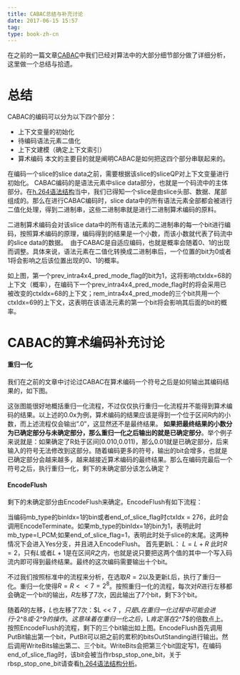 ```yaml
---
title: CABAC总结与补充讨论
date: 2017-06-15 15:57
tag: 
type: book-zh-cn
---
```


在之前的一篇文章[CABAC](http://www.cnblogs.com/TaigaCon/p/5304563.html)中我们已经对算法中的大部分细节部分做了详细分析，这里做一个总结与拾遗。


# 总结
CABAC的编码可以分为以下四个部分：

* 上下文变量的初始化
* 待编码语法元素二值化
* 上下文建模（确定上下文索引）
* 算术编码
本文的主要目的就是阐明CABAC是如何把这四个部分串联起来的。

在编码一个slice的slice data之前，需要根据该slice的sliceQP对上下文变量进行初始化。
CABAC编码的是语法元素中slice data部分，也就是一个码流中的主体部分。在[h.264语法结构](http://www.cnblogs.com/TaigaCon/p/5215448.html)当中，我们已得知一个slice是由slice头部、数据、尾部组成的。那么在进行CABAC编码时，slice data中的所有语法元素全部都会被进行二值化处理，得到二进制串，这些二进制串就是进行二进制算术编码的原料。
[<img alt="" src="img/2017-06-15-cabac总结与补充讨论/421096-20170615155645118-897180997.png">](http://images2015.cnblogs.com/blog/421096/201706/421096-20170615155642665-2056501511.png)

二进制算术编码会对该slice data中的所有语法元素的二进制串的每一个bit进行编码，按照算术编码的原理，编码得到的结果是一个小数，而该小数就代表了码流中的slice data的数据。
[<img alt="" src="img/2017-06-15-cabac总结与补充讨论/421096-20170615155648478-1096855243.png">](http://images2015.cnblogs.com/blog/421096/201706/421096-20170615155646478-2042403766.png)
由于CABAC是自适应编码，也就是概率会随着0、1的出现而调整。具体来说，语法元素在二值化转换成二进制串后，一个位置的bit为0或者1将会影响之后该位置出现的0、1的概率。
[<img alt="" src="img/2017-06-15-cabac总结与补充讨论/421096-20170615155656306-2118477882.png">](http://images2015.cnblogs.com/blog/421096/201706/421096-20170615155653056-1502543234.png)

如上图，第一个prev_intra4x4_pred_mode_flag的bit为1，这将影响ctxIdx=68的上下文（概率），在编码下一个prev_intra4x4_pred_mode_flag时的将会采用已被改变的ctxIdx=68的上下文；rem_intra4x4_pred_mode的三个bit共用一个ctxIdx=69的上下文，这表明在该语法元素的第一个bit将会影响其后面的bit的概率。



# CABAC的算术编码补充讨论

#### 重归一化
我们在之前的文章中讨论过CABAC在算术编码一个符号之后是如何输出其编码结果的，如下图。
[<img alt="" src="img/2017-06-15-cabac总结与补充讨论/421096-20170615155700321-1446388230.png">](http://images2015.cnblogs.com/blog/421096/201706/421096-20170615155658571-945661215.png)

这张图能很好地概括重归一化流程，不过仅仅执行重归一化流程并不能得到算术编码的结果。以上述的0.0x为例，算术编码的结果应该是得到一个位于区间R内的小数，而上述流程仅会输出”.0”，这显然还不是最终结果。
**如果把最终结果的小数分为已确定部分与未确定部分，那么重归一化之后输出的就是已确定部分**。举个例子来说就是：如果确定了R处于区间[0.010,0.011)，那么0.01就是已确定部分，后来输入的符号无法修改到这部分。随着编码更多的符号，输出的bit会增多，也就是已确定部分会越来越多，越来越接近算术编码的最终结果。那么在编码完最后一个符号之后，执行重归一化，剩下的未确定部分该怎么确定？
[<img alt="" src="img/2017-06-15-cabac总结与补充讨论/421096-20170615155701806-163412830.png">](http://images2015.cnblogs.com/blog/421096/201706/421096-20170615155701243-821077390.png)


#### EncodeFlush
剩下的未确定部分由EncodeFlush来确定。EncodeFlush有如下流程：
[<img alt="" src="img/2017-06-15-cabac总结与补充讨论/421096-20170615155703368-159050930.png">](http://images2015.cnblogs.com/blog/421096/201706/421096-20170615155702728-378872752.png)

当编码mb_type的binIdx=1的bin或者end_of_slice_flag时ctxIdx = 276，此时会调用EncodeTerminate。如果mb_type的binIdx=1的bin为1，表明此时mb_type=I_PCM;如果end_of_slice_flag=1，表明此时处于slice的末尾。这两种情况下会进入Yes分支，并且进入EncodeFlush。
首先更新L：
$L = L + R$
此时$R=2$，只有$L$或者$L+1$是在区间$R$之内，也就是说只要把这两个值的其中一个写入码流内即可得到最终结果。最终的这次编码需要输出十个bit。
[<img alt="" src="img/2017-06-15-cabac总结与补充讨论/421096-20170615155705056-1231341073.png">](http://images2015.cnblogs.com/blog/421096/201706/421096-20170615155704087-1659966793.png)

不过我们按照标准中的流程来分析，在选取$R=2$以及更新$L$后，执行了重归一化。重归一化使得$R = R<<7 = 2^8$。按照重归一化的流程，每次对$R$进行左移都会确定一个bit的输出，$R$左移了7次，因此输出了7个bit，剩下3个bit。
[<img alt="" src="img/2017-06-15-cabac总结与补充讨论/421096-20170615155707571-1721559454.png">](http://images2015.cnblogs.com/blog/421096/201706/421096-20170615155706056-23924118.png)

随着$R$的左移，$L$也左移了7次：$L << 7 $，只是$L$在重归一化过程中可能会进行$-2^8$或$-2^9$的操作。这意味着在重归一化之后，$L$肯定落在$2^7$的倍数点上。
[<img alt="" src="img/2017-06-15-cabac总结与补充讨论/421096-20170615155717993-33074540.png">](http://images2015.cnblogs.com/blog/421096/201706/421096-20170615155709321-958993564.png)
按照EncodeFlush的流程，剩下的三个bit输出如上图。EncodeFlush首先调用PutBit输出第一个bit，PutBit可以把之前的累积的bitsOutStanding进行输出。然后调用WriteBits输出第二、三个bit。WriteBits会把第三个bit固定写1，在编码end_of_slice_flag时，该bit会被当作rbsp_stop_one_bit，关于rbsp_stop_one_bit请查看[h.264语法结构分析](http://www.cnblogs.com/TaigaCon/p/5215448.html)。











